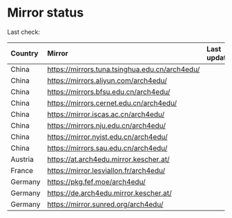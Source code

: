 <script src="./time.js"></script>
# Mirror status
Last check: <script type="text/javascript">localize(1728948049.319532);</script>

|Country|Mirror|Last update|
|:------|:-----|:----------|
|China|https://mirrors.tuna.tsinghua.edu.cn/arch4edu/|<script type="text/javascript">localize(1728931274);</script>|
|China|https://mirrors.aliyun.com/arch4edu/|<script type="text/javascript">localize(1728888280);</script>|
|China|https://mirrors.bfsu.edu.cn/arch4edu/|<script type="text/javascript">localize(1728931274);</script>|
|China|https://mirrors.cernet.edu.cn/arch4edu/|<script type="text/javascript">localize(1728931274);</script>|
|China|https://mirror.iscas.ac.cn/arch4edu/|<script type="text/javascript">localize(1728888280);</script>|
|China|https://mirrors.nju.edu.cn/arch4edu/|<script type="text/javascript">localize(1728844683);</script>|
|China|https://mirror.nyist.edu.cn/arch4edu/|<script type="text/javascript">localize(1728888280);</script>|
|China|https://mirrors.sau.edu.cn/arch4edu/|<script type="text/javascript">localize(1728931274);</script>|
|Austria|https://at.arch4edu.mirror.kescher.at/|<script type="text/javascript">localize(1728931274);</script>|
|France|https://mirror.lesviallon.fr/arch4edu/|<script type="text/javascript">localize(1728888280);</script>|
|Germany|https://pkg.fef.moe/arch4edu/|<script type="text/javascript">localize(1728931274);</script>|
|Germany|https://de.arch4edu.mirror.kescher.at/|<script type="text/javascript">localize(1728931274);</script>|
|Germany|https://mirror.sunred.org/arch4edu/|<script type="text/javascript">localize(1728931274);</script>|

<script src="./tablefilter/tablefilter.js"></script>
<script src="./table.js"></script>